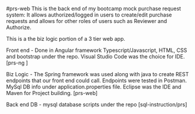 #prs-web
This is the back end of my bootcamp mock purchase request system:
It allows authorized/logged in users to create/edit purchase requests and allows for other roles of users such as Reviewer and Authorize.

This is a the biz logic portion of a 3 tier web app.


Front end  - Done in Angular framework Typescript/Javascript, HTML, CSS and bootstrap under the repo. Visual Studio Code was the choice for IDE. [prs-ng ]

Biz Logic - The Spring framework was used along with java to create REST endpoints that our front end could call. Endpoints were tested in Postman. MySql DB info under application.properties file. Eclipse was the IDE and Maven for Project building. [prs-web]

Back end DB - mysql database scripts under the repo [sql-instruction/prs]
